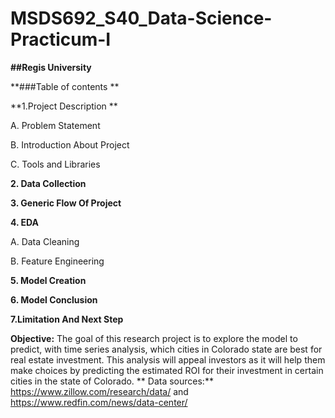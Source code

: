 # MSDS692_S40_Data-Science-Practicum-I

**##Regis University**

**###Table of contents **

**1.Project Description **

A. Problem Statement

B. Introduction About Project

C. Tools and Libraries

**2. Data Collection**

**3. Generic Flow Of Project**

**4. EDA**

A. Data Cleaning

B. Feature Engineering

**5. Model Creation**

**6. Model Conclusion**

**7.Limitation And Next Step**

**Objective:**
The goal of this research project is to explore the model to predict, with time series analysis, which cities in Colorado state are best for real estate investment. This analysis will appeal investors as it will help them make choices by predicting the estimated ROI for their investment in certain cities in the state of Colorado.
**
Data sources:**
https://www.zillow.com/research/data/   and 
https://www.redfin.com/news/data-center/ 
